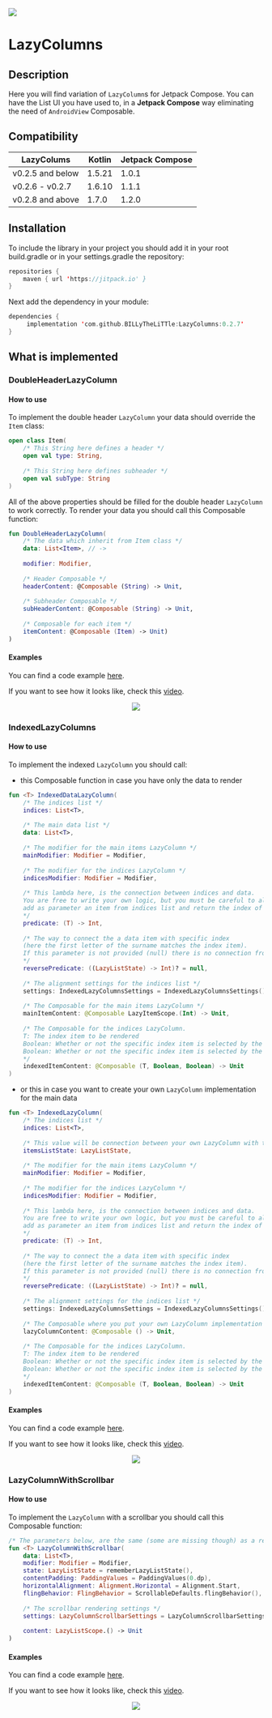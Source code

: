 [![](https://jitpack.io/v/BILLyTheLiTTle/LazyColumns.svg)](https://jitpack.io/#BILLyTheLiTTle/LazyColumns)

# LazyColumns

## Description
Here you will find variation of `LazyColumn`s for Jetpack Compose. You can have the List UI you have used to, in a **Jetpack Compose** way eliminating the need of `AndroidView` Composable.

## Compatibility
| LazyColums       | Kotlin | Jetpack Compose  |
|------------------| ------------- | ------------- |
| v0.2.5 and below | 1.5.21  | 1.0.1  |
| v0.2.6 - v0.2.7  | 1.6.10  | 1.1.1  |
| v0.2.8 and above | 1.7.0  | 1.2.0  |

## Installation
To include the library in your project you should add it in your root build.gradle or in your settings.gradle the repository:
```kotlin
repositories {
	maven { url 'https://jitpack.io' }
}
```
Next add the dependency in your module:
```kotlin
dependencies {
	 implementation 'com.github.BILLyTheLiTTle:LazyColumns:0.2.7'
}
```

## What is implemented

### DoubleHeaderLazyColumn
#### How to use
To implement the double header `LazyColumn` your data should override the `Item` class:
```kotlin
open class Item(
    /* This String here defines a header */
    open val type: String,
    
    /* This String here defines subheader */
    open val subType: String
)
```
All of the above properties should be filled for the double header `LazyColumn` to work correctly.
To render your data you should call this Composable function:
```kotlin
fun DoubleHeaderLazyColumn(
    /* The data which inherit from Item class */
    data: List<Item>, // -> 
    
    modifier: Modifier,
    
    /* Header Composable */
    headerContent: @Composable (String) -> Unit,
    
    /* Subheader Composable */
    subHeaderContent: @Composable (String) -> Unit,
    
    /* Composable for each item */
    itemContent: @Composable (Item) -> Unit)
)
```

#### Examples
You can find a code example [here](https://github.com/BILLyTheLiTTle/LazyColumns/blob/main/app/src/main/java/com/billythelittle/lazycolumnsexample/doubleheader/ExampleBoubleHeaderList.kt).

If you want to see how it looks like, check this [video](https://youtu.be/VXfqgaCA_6w).

<p align="center">
	<a href="https://www.youtube.com/watch?v=VXfqgaCA_6w" target="_blank">
		<img src="https://img.youtube.com/vi/VXfqgaCA_6w/0.jpg">
	</a>
</p>

### IndexedLazyColumns
#### How to use
To implement the indexed `LazyColumn` you should call:
 - this Composable function in case you have only the data to render
```kotlin
fun <T> IndexedDataLazyColumn(
    /* The indices list */
    indices: List<T>,
    
    /* The main data list */
    data: List<T>,
    
    /* The modifier for the main items LazyColumn */
    mainModifier: Modifier = Modifier,
    
    /* The modifier for the indices LazyColumn */
    indicesModifier: Modifier = Modifier,
    
    /* This lambda here, is the connection between indices and data. 
    You are free to write your own logic, but you must be careful to always 
    add as parameter an item from indices list and return the index of an item from data.
    */
    predicate: (T) -> Int,
    
    /* The way to connect the a data item with specific index 
    (here the first letter of the surname matches the index item).
    If this parameter is not provided (null) there is no connection from data list to the indices list.
    */
    reversePredicate: ((LazyListState) -> Int)? = null,
    
    /* The alignment settings for the indices list */
    settings: IndexedLazyColumnsSettings = IndexedLazyColumnsSettings(),
    
    /* The Composable for the main items LazyColumn */
    mainItemContent: @Composable LazyItemScope.(Int) -> Unit,
    
    /* The Composable for the indices LazyColumn.
    T: The index item to be rendered
    Boolean: Whether or not the specific index item is selected by the user
    Boolean: Whether or not the specific index item is selected by the user has a match on the data list
    */
    indexedItemContent: @Composable (T, Boolean, Boolean) -> Unit
)
```
 - or this in case you want to create your own `LazyColumn` implementation for the main data
```kotlin
fun <T> IndexedLazyColumn(
    /* The indices list */
    indices: List<T>,
    
    /* This value will be connection between your own LazyColumn with the indices */
    itemsListState: LazyListState,
    
    /* The modifier for the main items LazyColumn */
    mainModifier: Modifier = Modifier,
    
    /* The modifier for the indices LazyColumn */
    indicesModifier: Modifier = Modifier,
    
    /* This lambda here, is the connection between indices and data. 
    You are free to write your own logic, but you must be careful to always 
    add as parameter an item from indices list and return the index of an item from data.
    */
    predicate: (T) -> Int,
    
    /* The way to connect the a data item with specific index 
    (here the first letter of the surname matches the index item).
    If this parameter is not provided (null) there is no connection from data list to the indices list.
    */
    reversePredicate: ((LazyListState) -> Int)? = null,
    
    /* The alignment settings for the indices list */
    settings: IndexedLazyColumnsSettings = IndexedLazyColumnsSettings(),
    
    /* The Composable where you put your own LazyColumn implementation */
    lazyColumnContent: @Composable () -> Unit,
    
    /* The Composable for the indices LazyColumn.
    T: The index item to be rendered
    Boolean: Whether or not the specific index item is selected by the user
    Boolean: Whether or not the specific index item is selected by the user has a match on the data list
    */
    indexedItemContent: @Composable (T, Boolean, Boolean) -> Unit
)
```
#### Examples
You can find a code example [here](https://github.com/BILLyTheLiTTle/LazyColumns/blob/main/app/src/main/java/com/billythelittle/lazycolumnsexample/indexed/ExampleIndexedLazyColumns.kt).

If you want to see how it looks like, check this [video](https://youtu.be/-LvYbSgeMwU).

<p align="center">
	<a href="https://www.youtube.com/watch?v=-LvYbSgeMwU" target="_blank">
		<img src="https://img.youtube.com/vi/-LvYbSgeMwU/0.jpg">
	</a>
</p>

### LazyColumnWithScrollbar
#### How to use
To implement the `LazyColumn` with a scrollbar you should call this Composable function:
```kotlin
/* The parameters below, are the same (some are missing though) as a regular LazyColumn implementation */
fun <T> LazyColumnWithScrollbar(
    data: List<T>,
    modifier: Modifier = Modifier,
    state: LazyListState = rememberLazyListState(),
    contentPadding: PaddingValues = PaddingValues(0.dp),
    horizontalAlignment: Alignment.Horizontal = Alignment.Start,
    flingBehavior: FlingBehavior = ScrollableDefaults.flingBehavior(),
    
    /* The scrollbar rendering settings */
    settings: LazyColumnScrollbarSettings = LazyColumnScrollbarSettings(),
    
    content: LazyListScope.() -> Unit
)
```
#### Examples
You can find a code example [here](https://github.com/BILLyTheLiTTle/LazyColumns/blob/main/app/src/main/java/com/billythelittle/lazycolumnsexample/scrollbar/ExampleLazyColumnsWithScrollbar.kt).

If you want to see how it looks like, check this [video](https://youtube.com/shorts/YQ6H26Sf6CM).

<p align="center">
	<a href="https://www.youtube.com/watch?v=YQ6H26Sf6CM" target="_blank">
		<img src="https://img.youtube.com/vi/YQ6H26Sf6CM/0.jpg">
	</a>
</p>

